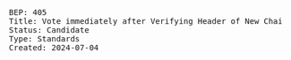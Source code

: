 <pre>
  BEP: 405
  Title: Vote immediately after Verifying Header of New Chain Head Block
  Status: Candidate
  Type: Standards
  Created: 2024-07-04
</pre>